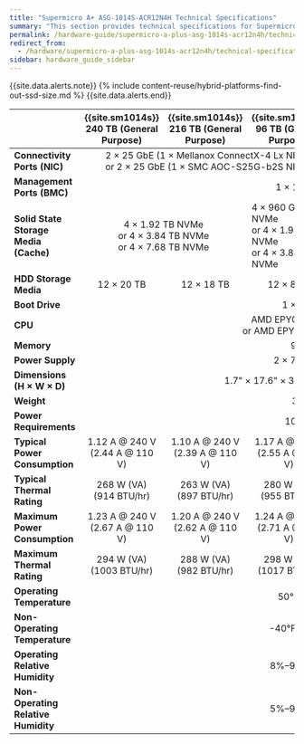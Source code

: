 ```yaml
---
title: "Supermicro A+ ASG-1014S-ACR12N4H Technical Specifications"
summary: "This section provides technical specifications for Supermicro 1014S node types."
permalink: /hardware-guide/supermicro-a-plus-asg-1014s-acr12n4h/technical-specifications.html
redirect_from:
  - /hardware/supermicro-a-plus-asg-1014s-acr12n4h/technical-specifications.html
sidebar: hardware_guide_sidebar
---
```


{{site.data.alerts.note}}
{% include content-reuse/hybrid-platforms-find-out-ssd-size.md %}
{{site.data.alerts.end}}

<table cellspacing="0" cellpadding="0">
  <thead>
    <tr>
      <th></th>
      <th><strong>{{site.sm1014s}} 240 TB (General Purpose)</strong></th>
      <th><strong>{{site.sm1014s}} 216 TB (General Purpose)</strong></th>
      <th><strong>{{site.sm1014s}} 96 TB (General Purpose)</strong></th>
      <th><strong>{{site.sm1014s}} 240 TB (Active)</strong></th>
      <th><strong>{{site.sm1014s}} 216 TB (Active)</strong></th>
      <th><strong>{{site.sm1014s}} 96 TB (Active)</strong></th>
    </tr>
  </thead>
  <tbody>
    <tr>
      <td><strong>Connectivity Ports (NIC)</strong></td>
      <td colspan="3" style="text-align: center;">2 &#215; 25 GbE (1 &#215; Mellanox ConnectX-4 Lx NIC)<br>or 2 &#215; 25 GbE (1 &#215; SMC AOC-S25G-b2S NIC)</td>
      <td colspan="3" style="text-align: center;">2 &#215; 100 GbE (1 &#215; Mellanox ConnectX-6 NIC)<br>or 2 &#215; 100 GbE (1 &#215; SMC AOC-S100G-b2C NIC)</td>    
    </tr>
    <tr>
      <td><strong>Management Ports (BMC)</strong></td>
      <td colspan="6" style="text-align: center;">1 &#215; 1 GbE Base-T (RJ45)</td>
    </tr>
    <tr>
      <td><strong>Solid State Storage Media (Cache)</strong></td>
      <td colspan="2" style="text-align: center;">4 &#215; 1.92 TB NVMe<br>or 4 &#215; 3.84 TB NVMe<br>or 4 &#215; 7.68 TB NVMe</td>
      <td>4 &#215; 960 GB NVMe<br>or 4 &#215; 1.92 TB NVMe<br>or 4 &#215; 3.84 TB NVMe</td>
      <td colspan="2" style="text-align: center;">4 &#215; 1.92 TB NVMe<br>or 4 &#215; 3.84 TB NVMe<br>or 4 &#215; 7.68 TB NVMe</td>
      <td>4 &#215; 960 GB NVMe<br>or 4 &#215; 1.92 TB NVMe<br>or 4 &#215; 3.84 TB NVMe</td>
    </tr>
    <tr>
      <td><strong>HDD Storage Media</strong></td>
      <td style="text-align: center;">12 &#215; 20 TB</td>
      <td style="text-align: center;">12 &#215; 18 TB</td>
      <td style="text-align: center;">12 &#215; 8 TB</td>
      <td style="text-align: center;">12 &#215; 20 TB</td>
      <td style="text-align: center;">12 &#215; 18 TB</td>
      <td style="text-align: center;">12 &#215; 8 TB</td>
    </tr>    
    <tr>
      <td><strong>Boot Drive</strong></td>
      <td colspan="6" style="text-align: center;">1 &#215; 960 GB M.2 NVMe</td>
    </tr>
    <tr>
      <td><strong>CPU</strong></td>
      <td colspan="6" style="text-align: center;">AMD EPYC 7232P 8-Core Processor<br>or AMD EPYC 7313P 16-Core Processor</td>
    </tr>
    <tr>
      <td><strong>Memory</strong></td>
      <td colspan="6" style="text-align: center;">96 GB (6 GB &#215; 16)</td>
    </tr>
    <tr>
      <td><strong>Power Supply</strong></td>
      <td colspan="6" style="text-align: center;">2 &#215; 750 W Power Supplies</td>
    </tr>
    <tr>
      <td><strong>Dimensions (H &#215; W &#215; D)</strong></td>
      <td colspan="6" style="text-align: center;">1.7" &#215; 17.6" &#215; 37" (43 mm &#215; 447 mm &#215; 940 mm)</td>
    </tr>
    <tr>
      <td><strong>Weight</strong></td>
      <td colspan="6" style="text-align: center;">39.5 lbs (17.5 kg)</td>
    </tr>
    <tr>
      <td><strong>Power Requirements</strong></td>
      <td colspan="6" style="text-align: center;">100&ndash;240 V, 50/60Hz</td>
    </tr>
    <tr>
      <td><strong>Typical Power Consumption</strong></td>
      <td style="text-align: center;"> 1.12 A @ 240 V<br>(2.44 A @ 110 V)</td>
      <td style="text-align: center;"> 1.10 A @ 240 V<br>(2.39 A @ 110 V)</td>
      <td style="text-align: center;"> 1.17 A @ 240 V<br>(2.55 A @ 110 V)</td>
      <td style="text-align: center;"> 1.20 A @ 240 V<br>(2.62 A @ 110 V)</td>
      <td style="text-align: center;"> 1.18 A @ 240 V<br>(2.56 A @ 110 V)</td>
      <td style="text-align: center;"> 1.25 A @ 240 V<br>(2.74 A @ 110 V)</td>
    </tr>
    <tr>
      <td><strong>Typical Thermal Rating</strong></td>
      <td style="text-align: center;"> 268 W (VA)<br>(914 BTU/hr)</td>
      <td style="text-align: center;"> 263 W (VA)<br>(897 BTU/hr)</td>
      <td style="text-align: center;"> 280 W (VA)<br>(955 BTU/hr)</td>
      <td style="text-align: center;"> 288 W (VA)<br>(983 BTU/hr)</td>
      <td style="text-align: center;"> 282 W (VA)<br>(962 BTU/hr)</td>
      <td style="text-align: center;"> 301 W (VA)<br>(1028 BTU/hr)</td>
    </tr>
    <tr>
      <td><div><strong>Maximum Power Consumption</strong></div></td>
      <td style="text-align: center;"> 1.23 A @ 240 V<br>(2.67 A @ 110 V)</td>
      <td style="text-align: center;"> 1.20 A @ 240 V<br>(2.62 A @ 110 V)</td>
      <td style="text-align: center;"> 1.24 A @ 240 V<br>(2.71 A @ 110 V)</td>
      <td style="text-align: center;"> 1.35 A @ 240 V<br>(2.94 A @ 110 V)</td>
      <td style="text-align: center;"> 1.32 A @ 240 V<br>(2.88 A @ 110 V)</td>
      <td style="text-align: center;"> 1.36 A @ 240 V<br>(2.97 A @ 110 V)</td>
    </tr>
    <tr>
      <td><strong>Maximum Thermal Rating</strong></td>
      <td style="text-align: center;"> 294 W (VA)<br>(1003 BTU/hr)</td>
      <td style="text-align: center;"> 288 W (VA)<br>(982 BTU/hr)</td>
      <td style="text-align: center;"> 298 W (VA)<br>(1017 BTU/hr)</td>
      <td style="text-align: center;"> 323 W (VA)<br>(1102 BTU/hr)</td>
      <td style="text-align: center;"> 317 W (VA)<br>(1081 BTU/hr)</td>
      <td style="text-align: center;"> 327 W (VA)<br>(1116 BTU/hr)</td>
    </tr>
    <tr>
      <td><strong>Operating Temperature</strong></td>
      <td colspan="6" style="text-align: center;">50&deg;F&ndash;95&deg;F (10&deg;C&ndash;35&deg;C)</td>
    </tr>
    <tr>
      <td><strong>Non-Operating Temperature</strong></td>
      <td colspan="6" style="text-align: center;">-40&deg;F&ndash;140&deg;F (-40&deg;C&ndash;60&deg;C)</td>
    </tr>
    <tr>
      <td><strong>Operating Relative Humidity</strong></td>
      <td colspan="6" style="text-align: center;">8%&ndash;90% (non-condensing)</td>
    </tr>
    <tr>
      <td><div><strong>Non-Operating Relative Humidity</strong></div></td>
      <td colspan="6" style="text-align: center;">5%&ndash;95% (non-condensing)</td>
    </tr>
  </tbody>
</table>

